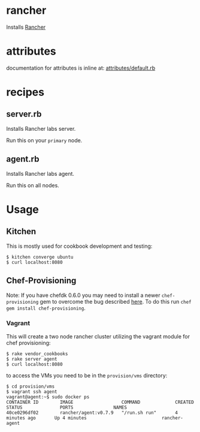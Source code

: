 # rancher

Installs [Rancher](http://rancher.com/rancher-io/)

# attributes

documentation for attributes is inline at: [attributes/default.rb](attributes/default.rb)

# recipes

## server.rb

Installs Rancher labs server.

Run this on your `primary` node.

## agent.rb

Installs Rancher labs agent.

Run this on all nodes.

# Usage

## Kitchen

This is mostly used for cookbook development and testing:

```
$ kitchen converge ubuntu
$ curl localhost:8080
```

## Chef-Provisioning

Note: If you have chefdk 0.6.0 you may need to install a newer `chef-provisioning` gem to overcome the bug described [here](https://github.com/chef/chef-provisioning/pull/337).  To do this run `chef gem install chef-provisioning`.

### Vagrant

This will create a two node rancher cluster utilizing the vagrant module for chef provisioning:

```
$ rake vendor_cookbooks
$ rake server agent
$ curl localhost:8080
```

to access the VMs you need to be in the `provision/vms` directory:

```
$ cd provision/vms
$ vagrant ssh agent
vagrant@agent:~$ sudo docker ps
CONTAINER ID        IMAGE                  COMMAND             CREATED             STATUS              PORTS               NAMES
40ce0296df02        rancher/agent:v0.7.9   "/run.sh run"       4 minutes ago       Up 4 minutes                            rancher-agent

```
